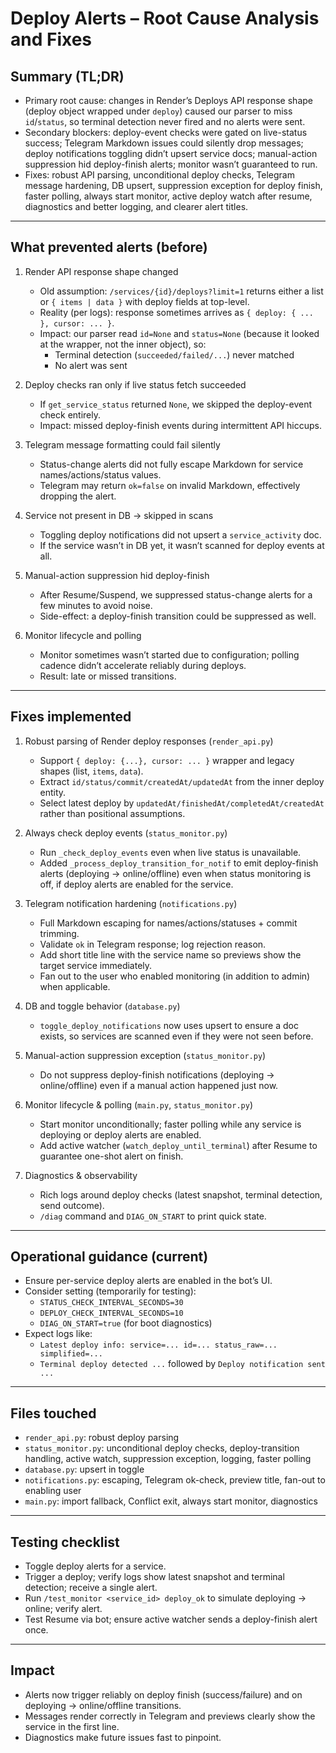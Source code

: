 # Deploy Alerts – Root Cause Analysis and Fixes

## Summary (TL;DR)
- Primary root cause: changes in Render’s Deploys API response shape (deploy object wrapped under `deploy`) caused our parser to miss `id`/`status`, so terminal detection never fired and no alerts were sent.
- Secondary blockers: deploy-event checks were gated on live-status success; Telegram Markdown issues could silently drop messages; deploy notifications toggling didn’t upsert service docs; manual-action suppression hid deploy-finish alerts; monitor wasn’t guaranteed to run.
- Fixes: robust API parsing, unconditional deploy checks, Telegram message hardening, DB upsert, suppression exception for deploy finish, faster polling, always start monitor, active deploy watch after resume, diagnostics and better logging, and clearer alert titles.

---

## What prevented alerts (before)

1) Render API response shape changed
   - Old assumption: `/services/{id}/deploys?limit=1` returns either a list or `{ items | data }` with deploy fields at top-level.
   - Reality (per logs): response sometimes arrives as `{ deploy: { ... }, cursor: ... }`.
   - Impact: our parser read `id=None` and `status=None` (because it looked at the wrapper, not the inner object), so:
     - Terminal detection (`succeeded/failed/...`) never matched
     - No alert was sent

2) Deploy checks ran only if live status fetch succeeded
   - If `get_service_status` returned `None`, we skipped the deploy-event check entirely.
   - Impact: missed deploy-finish events during intermittent API hiccups.

3) Telegram message formatting could fail silently
   - Status-change alerts did not fully escape Markdown for service names/actions/status values.
   - Telegram may return `ok=false` on invalid Markdown, effectively dropping the alert.

4) Service not present in DB → skipped in scans
   - Toggling deploy notifications did not upsert a `service_activity` doc.
   - If the service wasn’t in DB yet, it wasn’t scanned for deploy events at all.

5) Manual-action suppression hid deploy-finish
   - After Resume/Suspend, we suppressed status-change alerts for a few minutes to avoid noise.
   - Side-effect: a deploy-finish transition could be suppressed as well.

6) Monitor lifecycle and polling
   - Monitor sometimes wasn’t started due to configuration; polling cadence didn’t accelerate reliably during deploys.
   - Result: late or missed transitions.

---

## Fixes implemented

1) Robust parsing of Render deploy responses (`render_api.py`)
   - Support `{ deploy: {...}, cursor: ... }` wrapper and legacy shapes (list, `items`, `data`).
   - Extract `id/status/commit/createdAt/updatedAt` from the inner deploy entity.
   - Select latest deploy by `updatedAt/finishedAt/completedAt/createdAt` rather than positional assumptions.

2) Always check deploy events (`status_monitor.py`)
   - Run `_check_deploy_events` even when live status is unavailable.
   - Added `_process_deploy_transition_for_notif` to emit deploy-finish alerts (deploying → online/offline) even when status monitoring is off, if deploy alerts are enabled for the service.

3) Telegram notification hardening (`notifications.py`)
   - Full Markdown escaping for names/actions/statuses + commit trimming.
   - Validate `ok` in Telegram response; log rejection reason.
   - Add short title line with the service name so previews show the target service immediately.
   - Fan out to the user who enabled monitoring (in addition to admin) when applicable.

4) DB and toggle behavior (`database.py`)
   - `toggle_deploy_notifications` now uses upsert to ensure a doc exists, so services are scanned even if they were not seen before.

5) Manual-action suppression exception (`status_monitor.py`)
   - Do not suppress deploy-finish notifications (deploying → online/offline) even if a manual action happened just now.

6) Monitor lifecycle & polling (`main.py`, `status_monitor.py`)
   - Start monitor unconditionally; faster polling while any service is deploying or deploy alerts are enabled.
   - Add active watcher (`watch_deploy_until_terminal`) after Resume to guarantee one-shot alert on finish.

7) Diagnostics & observability
   - Rich logs around deploy checks (latest snapshot, terminal detection, send outcome).
   - `/diag` command and `DIAG_ON_START` to print quick state.

---

## Operational guidance (current)
- Ensure per-service deploy alerts are enabled in the bot’s UI.
- Consider setting (temporarily for testing):
  - `STATUS_CHECK_INTERVAL_SECONDS=30`
  - `DEPLOY_CHECK_INTERVAL_SECONDS=10`
  - `DIAG_ON_START=true` (for boot diagnostics)
- Expect logs like:
  - `Latest deploy info: service=... id=... status_raw=... simplified=...`
  - `Terminal deploy detected ...` followed by `Deploy notification sent ...`

---

## Files touched
- `render_api.py`: robust deploy parsing
- `status_monitor.py`: unconditional deploy checks, deploy-transition handling, active watch, suppression exception, logging, faster polling
- `database.py`: upsert in toggle
- `notifications.py`: escaping, Telegram ok-check, preview title, fan-out to enabling user
- `main.py`: import fallback, Conflict exit, always start monitor, diagnostics

---

## Testing checklist
- Toggle deploy alerts for a service.
- Trigger a deploy; verify logs show latest snapshot and terminal detection; receive a single alert.
- Run `/test_monitor <service_id> deploy_ok` to simulate deploying → online; verify alert.
- Test Resume via bot; ensure active watcher sends a deploy-finish alert once.

---

## Impact
- Alerts now trigger reliably on deploy finish (success/failure) and on deploying → online/offline transitions.
- Messages render correctly in Telegram and previews clearly show the service in the first line.
- Diagnostics make future issues fast to pinpoint.